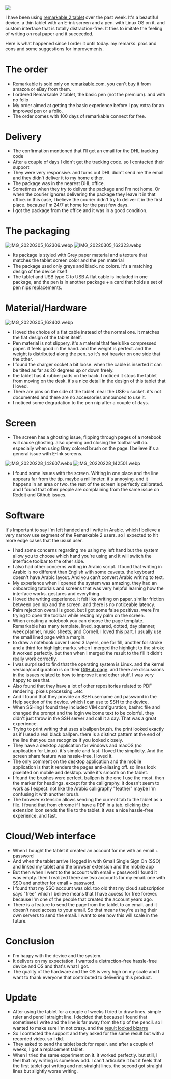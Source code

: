 ![](/public/IMG_20220225_175133.webp)

I have been using [remarkable 2 tablet](https://remarkable.com/) over the past week. It's a beautiful device. a thin tablet with an E-ink screen and a pen. with Linux OS on it. and custom interface that is totally distraction-free. It tries to imitate the feeling of writing on real paper and it succeeded.

Here is what happened since I order it until today. my remarks. pros and cons and some suggestions for improvements.

# The order

* Remarkable is sold only on [remarkable.com](https://remarkable.com/). you can't buy it from amazon or eBay from them.
* I ordered Remarkable 2 tablet, the basic pen (not the premium). and with no folio
* My order aimed at getting the basic experience before I pay extra for an improved pen or a folio.
* The order comes with 100 days of remarkable connect for free.

# Delivery

* The confirmation mentioned that I'll get an email for the DHL tracking code
* After a couple of days I didn't get the tracking code. so I contacted their support
* They were very responsive. and turns out DHL didn't send me the email and they didn't deliver it to my home either.
* The package was in the nearest DHL office.
* Sometimes when they try to deliver the package and I'm not home. Or when the courier ignores delivering the package they leave it in that office. in this case, I believe the courier didn't try to deliver it in the first place. because I'm 24/7 at home for the past few days.
* I got the package from the office and it was in a good condition.

# The packaging

![IMG_20220305_162306.webp](/public/IMG_20220305_162306.webp)
![IMG_20220305_162323.webp](/public/IMG_20220305_162323.webp)

* Its package is styled with Grey paper material and a texture that matches the tablet screen color and the pen material
* The package used only greys and black. no colors. it's a matching design of the device itself
* The tablet and USB type C to USB A flat cable is included in one package, and the pen is in another package + a card that holds a set of pen nips replacements.

# Material/Hardware

![IMG_20220305_162402.webp](/public/IMG_20220305_162402.webp)

* I loved the choice of a flat cable instead of the normal one. it matches the flat design of the tablet itself.
* Pen material is not slippery. it's a material that feels like compressed paper. it feels good in the hand. and the weight is perfect. and the weight is distributed along the pen. so it's not heavier on one side that the other.
* I found the charger socket a bit loose. when the cable is inserted it can be tilted as far as 20 degrees up or down freely.
* the tablet has 4 rubber pads on the back. I noticed it stops the tablet from moving on the desk. it's a nice detail in the design of this tablet that I loved.
* There are pins on the side of the tablet. near the USB-c socket. it's not documented and there are no accessories announced to use it.
* I noticed some degradation to the pen nip after a couple of days.

# Screen

* The screen has a ghosting issue, flipping through pages of a notebook will cause ghosting. also opening and closing the toolbar will do. especially when using Grey colored brush on the page. I believe it's a general issue with E-Ink screens.

![IMG_20220228_142607.webp](/public/IMG_20220228_142607.webp)
![IMG_20220228_142501.webp](/public/IMG_20220228_142501.webp)

* I found some issues with the screen. Writing in one place and the line appears far from the tip. maybe a millimeter. it's annoying. and it happens in an area or two. the rest of the screen is perfectly calibrated. and I found that other people are complaining from the same issue on Reddit and Github issues.

# Software

It's Important to say I'm left handed and I write in Arabic. which I believe a very narrow use segment of the Remarkable 2 users. so I expected to hit more edge cases that the usual user.

* I had some concerns regarding me using my left hand but the system allow you to choose which hand you're using and it will switch the interface toolbar to the other side.
* I also had other concerns writing in Arabic script. I found that writing in Arabic is no different than English with some caveats. the keyboard doesn't have Arabic layout. And you can't convert Arabic writing to text.
* My experience when I opened the system was amazing. they had an onboarding tutorials and screens that was very helpful learning how the interface works. gestures and everything.
* I loved the writing experience. it felt like writing on paper. similar friction between pen nip and the screen. and there is no noticeable latency.
* Palm rejection overall is good. but I got some false positives. were I'm trying to open the toolbar while resting my palm on the screen.
* When creating a notebook you can choose the page template. Remarkable has many template, lined, squared, dotted, day planner, week planner, music sheets, and Cornell. I loved this part. I usually use the small lined page with a margin.
* to draw a notebook cover I used 3 layers, one for fill, another for stroke and a third for highlight marks. when I merged the highlight to the stroke it worked perfectly. but then when I merged the result to the fill it didn't really work correctly.
* I was surprised to find that the operating system is Linux. and the kernel version/configuration is on their [GitHub page](https://github.com/reMarkable/linux). and there are discussions in the issues related to how to improve it and other stuff. I was very happy to see that.
* Also found that they have a lot of other repositories related to PDF rendering. pixels processing...etc
* And I found that they provide an SSH username and password in the Help section of the device. which I can use to SSH to the device.
* When SSHing I found they included VIM configuration, bashrc file and changed the prompt and the login welcome text to be colorful. they didn't just throw in the SSH server and call it a day. That was a great experience.
* Trying to print writing that uses a ballpen brush. the print looked exactly as if I used a real black ballpen. there is a distinct pattern at the end of the line that you can recognize if you looked closely.
* They have a desktop application for windows and macOS (no application for Linux). it's simple and fast. I loved the simplicity. And the screen share feature was hassle-free. I loved it.
* The only comment on the desktop application and the mobile application is that it renders the pages anti-aliasing off. so lines look pixelated on mobile and desktop. while it's smooth on the tablet.
* I found the brushes were perfect. ballpen is the one I use the most. then the marker for headings. except for the calligraphy. it doesn't seem to work as I expect. not like the Arabic calligraphy "feather" maybe I'm confusing it with another brush.
* The browser extension allows sending the current tab to the tablet as a file. I found that from chrome if I have a PDF in a tab. clicking the extension icon sends the file to the tablet. it was a nice hassle-free experience. and fast.

# Cloud/Web interface

* When I bought the tablet it created an account for me with an email + password
* And when the tablet arrive I logged in with Gmail Single Sign On (SSO) and linked my tablet and the browser extension and the mobile app
* But then when I went to the account with email + password I found it was empty. then I realized there are two accounts for my email. one with SSO and another for email + password.
* I found that my SSO account was old. too old that my cloud subscription says "free" which I believe means that I have access for free forever. because I'm one of the people that created the account years ago.
* There is a feature to send the page from the tablet to an email. and it doesn't need access to your email. So that means they're using their own servers to send the email. I want to see how this will scale in the future.


# Conclusion

* I'm happy with the device and the system.
* It delivers on my expectation. I wanted a distraction-free hassle-free device and OS and that's what I got.
* The quality of the hardware and the OS is very high on my scale and I want to thank everyone that contributed to delivering this product.

# Update

* After using the tablet for a couple of weeks I tried to draw lines. simple ruler and pencil straight line. I decided that because I found that sometimes I write and the line is far away from the tip of the pencil. so I wanted to make sure I'm not crazy. and the [result looked bizarre](https://twitter.com/emad__elsaid/status/1501563386974322688/photo/1)
* So I contacted the support and they asked for the same result but with a recorded video. so I did. 
* They asked to send the tablet back for repair. and after a couple of weeks, I got a replacement tablet.
* When I tried the same experiment on it. it worked perfectly. but still, I feel that my writing is somehow odd. I can't articulate it but it feels that the first tablet got writing and not straight lines. the second got straight lines but slightly worse writing.

